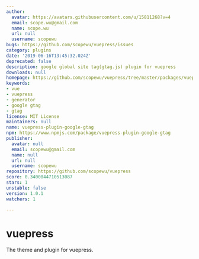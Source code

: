 ```yaml
---
author:
  avatar: https://avatars.githubusercontent.com/u/15811268?v=4
  email: scope.wu@gmail.com
  name: scope.wu
  url: null
  username: scopewu
bugs: https://github.com/scopewu/vuepress/issues
category: plugins
date: '2019-06-16T13:45:32.024Z'
deprecated: false
description: google global site tag(gtag.js) plugin for vuepress
downloads: null
homepage: https://github.com/scopewu/vuepress/tree/master/packages/vuepress-plugin-google-gtag
keywords:
- vue
- vuepress
- generator
- google gtag
- gtag
license: MIT License
maintainers: null
name: vuepress-plugin-google-gtag
npm: https://www.npmjs.com/package/vuepress-plugin-google-gtag
publisher:
  avatar: null
  email: scopewu@gmail.com
  name: null
  url: null
  username: scopewu
repository: https://github.com/scopewu/vuepress
score: 0.3400844710513087
stars: 1
unstable: false
version: 1.0.1
watchers: 1

---
```


# vuepress
The theme and plugin for vuepress.
